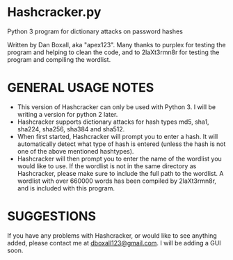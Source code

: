 Hashcracker.py
==============

Python 3 program for dictionary attacks on password hashes

Written by Dan Boxall, aka "apex123". Many thanks to purplex for testing the program and helping to clean the code, and to 2laXt3rmn8r for testing the program and compiling the wordlist.

GENERAL USAGE NOTES
===================
- This version of Hashcracker can only be used with Python 3. I will be writing a version for python 2 later.
- Hashcracker supports dictionary attacks for hash types md5, sha1, sha224, sha256, sha384 and sha512.
- When first started, Hashcracker will prompt you to enter a hash. It will automatically detect what type of hash is entered (unless the hash is not one of the above mentioned hashtypes).
- Hashcracker will then prompt you to enter the name of the wordlist you would like to use. If the wordlist is not in the same directory as Hashcracker, please make sure to include the full path to the wordlist. A wordlist with over 660000 words has been compiled by 2laXt3rmn8r, and is included with this program.

SUGGESTIONS
===========
If you have any problems with Hashcracker, or would like to see anything added, please contact me at dboxall123@gmail.com.
I will be adding a GUI soon.
